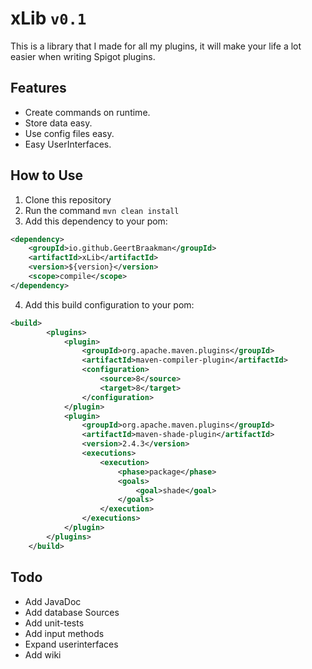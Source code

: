 # xLib `v0.1`

This is a library that I made for all my plugins, it will make your life a lot easier when writing Spigot plugins.

## Features

- Create commands on runtime.
- Store data easy.
- Use config files easy.
- Easy UserInterfaces.

## How to Use

1. Clone this repository
2. Run the command `mvn clean install`
3. Add this dependency to your pom:

```XML
<dependency>
    <groupId>io.github.GeertBraakman</groupId>
    <artifactId>xLib</artifactId>
    <version>${version}</version>
    <scope>compile</scope>
</dependency>
```
4. Add this build configuration to your pom:
```XML
<build>
        <plugins>
            <plugin>
                <groupId>org.apache.maven.plugins</groupId>
                <artifactId>maven-compiler-plugin</artifactId>
                <configuration>
                    <source>8</source>
                    <target>8</target>
                </configuration>
            </plugin>
            <plugin>
                <groupId>org.apache.maven.plugins</groupId>
                <artifactId>maven-shade-plugin</artifactId>
                <version>2.4.3</version>
                <executions>
                    <execution>
                        <phase>package</phase>
                        <goals>
                            <goal>shade</goal>
                        </goals>
                    </execution>
                </executions>
            </plugin>
        </plugins>
    </build>
```

## Todo

- Add JavaDoc
- Add database Sources
- Add unit-tests
- Add input methods
- Expand userinterfaces
- Add wiki

